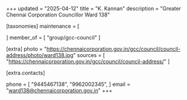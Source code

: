 +++
updated = "2025-04-12"
title = "K. Kannan"
description = "Greater Chennai Corporation Councillor Ward 138"

[taxonomies]
maintenance = [

]
member_of = [
    "group/gcc-council"
]

[extra]
photo = "https://chennaicorporation.gov.in/gcc/council/council-address/photo/ward138.jpg"
sources = [
    "https://chennaicorporation.gov.in/gcc/council/council-address/"
]

[extra.contacts]

phone = [
    "9445467138",
    "9962002345",
    ]
email = "ward138@chennaicorporation.gov.in"
+++